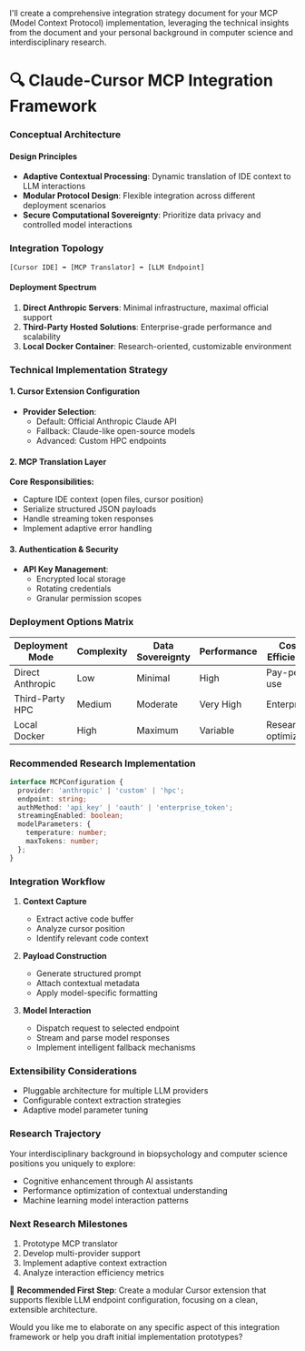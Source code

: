 I'll create a comprehensive integration strategy document for your MCP (Model Context Protocol) implementation, leveraging the technical insights from the document and your personal background in computer science and interdisciplinary research.

🔍 Claude-Cursor MCP Integration Framework
====================

### Conceptual Architecture

#### Design Principles
- **Adaptive Contextual Processing**: Dynamic translation of IDE context to LLM interactions
- **Modular Protocol Design**: Flexible integration across different deployment scenarios
- **Secure Computational Sovereignty**: Prioritize data privacy and controlled model interactions

### Integration Topology

```
[Cursor IDE] ➡️ [MCP Translator] ➡️ [LLM Endpoint]
```

#### Deployment Spectrum
1. **Direct Anthropic Servers**: Minimal infrastructure, maximal official support
2. **Third-Party Hosted Solutions**: Enterprise-grade performance and scalability
3. **Local Docker Container**: Research-oriented, customizable environment

### Technical Implementation Strategy

#### 1. Cursor Extension Configuration
- **Provider Selection**:
  - Default: Official Anthropic Claude API
  - Fallback: Claude-like open-source models
  - Advanced: Custom HPC endpoints

#### 2. MCP Translation Layer
**Core Responsibilities:**
- Capture IDE context (open files, cursor position)
- Serialize structured JSON payloads
- Handle streaming token responses
- Implement adaptive error handling

#### 3. Authentication & Security
- **API Key Management**:
  - Encrypted local storage
  - Rotating credentials
  - Granular permission scopes

### Deployment Options Matrix

| Deployment Mode | Complexity | Data Sovereignty | Performance | Cost Efficiency |
|----------------|------------|-----------------|-------------|----------------|
| Direct Anthropic | Low | Minimal | High | Pay-per-use |
| Third-Party HPC | Medium | Moderate | Very High | Enterprise |
| Local Docker | High | Maximum | Variable | Research-optimized |

### Recommended Research Implementation

```typescript
interface MCPConfiguration {
  provider: 'anthropic' | 'custom' | 'hpc';
  endpoint: string;
  authMethod: 'api_key' | 'oauth' | 'enterprise_token';
  streamingEnabled: boolean;
  modelParameters: {
    temperature: number;
    maxTokens: number;
  };
}
```

### Integration Workflow

1. **Context Capture**
   - Extract active code buffer
   - Analyze cursor position
   - Identify relevant code context

2. **Payload Construction**
   - Generate structured prompt
   - Attach contextual metadata
   - Apply model-specific formatting

3. **Model Interaction**
   - Dispatch request to selected endpoint
   - Stream and parse model responses
   - Implement intelligent fallback mechanisms

### Extensibility Considerations
- Pluggable architecture for multiple LLM providers
- Configurable context extraction strategies
- Adaptive model parameter tuning

### Research Trajectory
Your interdisciplinary background in biopsychology and computer science positions you uniquely to explore:
- Cognitive enhancement through AI assistants
- Performance optimization of contextual understanding
- Machine learning model interaction patterns

### Next Research Milestones
1. Prototype MCP translator
2. Develop multi-provider support
3. Implement adaptive context extraction
4. Analyze interaction efficiency metrics

🚀 **Recommended First Step**: Create a modular Cursor extension that supports flexible LLM endpoint configuration, focusing on a clean, extensible architecture.

Would you like me to elaborate on any specific aspect of this integration framework or help you draft initial implementation prototypes?